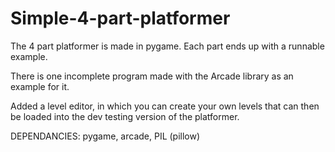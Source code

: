 # Simple-4-part-platformer

The 4 part platformer is made in pygame. Each part ends up with a runnable example.

There is one incomplete program made with the Arcade library as an example for it.

Added a level editor, in which you can create your own levels that can then be loaded into the dev testing version of
the platformer.

DEPENDANCIES:
pygame,
arcade,
PIL (pillow)
